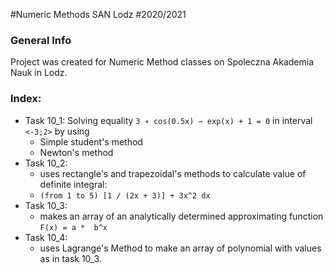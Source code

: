 #Numeric Methods SAN Lodz #2020/2021

### General Info

Project was created for Numeric Method classes on Spoleczna Akademia Nauk in Lodz.

### Index:
* Task 10_1:
    Solving equality ```3 ∗ cos(0.5x) − exp(x) + 1 = 0``` in interval ```<-3;2>``` by using
    * Simple student's method
    * Newton's method
* Task 10_2:
    * uses rectangle's and trapezoidal's methods to calculate value of definite integral:
    * ```(from 1 to 5) [1 / (2x + 3)] + 3x^2 dx```
* Task 10_3:
    * makes an array of an analytically determined approximating function ```F(x) = a *  b^x```
* Task 10_4:
    * uses Lagrange's Method to make an array of polynomial with values as in task 10_3.
